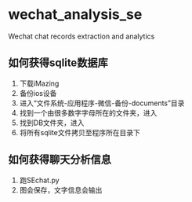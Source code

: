# wechat_analysis_se
Wechat chat records extraction and analytics


## 如何获得sqlite数据库

1. 下载iMazing
2. 备份ios设备
3. 进入“文件系统-应用程序-微信-备份-documents”目录
4. 找到一个由很多数字字母所在的文件夹，进入
5. 找到DB文件夹，进入
6. 将所有sqlite文件拷贝至程序所在目录下

## 如何获得聊天分析信息
1. 跑SEchat.py
2. 图会保存，文字信息会输出
